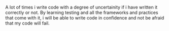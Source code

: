 A lot of times i write code with a degree of 
uncertainity if i have written it correctly or not.
By learning testing and all the frameworks and practices that come with it,
i will be able to write code in confidence and not be afraid that my code will fail.